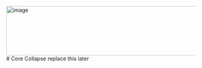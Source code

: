 <img width="1284" height="132" alt="image" src="https://github.com/user-attachments/assets/be70f9b4-6e34-427d-b24b-6da3beb01988" />
# Core Collapse
replace this later

